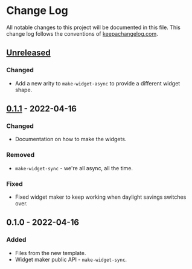 # Change Log
All notable changes to this project will be documented in this file. This change log follows the conventions of [keepachangelog.com](http://keepachangelog.com/).

## [Unreleased]
### Changed
- Add a new arity to `make-widget-async` to provide a different widget shape.

## [0.1.1] - 2022-04-16
### Changed
- Documentation on how to make the widgets.

### Removed
- `make-widget-sync` - we're all async, all the time.

### Fixed
- Fixed widget maker to keep working when daylight savings switches over.

## 0.1.0 - 2022-04-16
### Added
- Files from the new template.
- Widget maker public API - `make-widget-sync`.

[Unreleased]: https://github.com/mert/datahike-01/compare/0.1.1...HEAD
[0.1.1]: https://github.com/mert/datahike-01/compare/0.1.0...0.1.1
